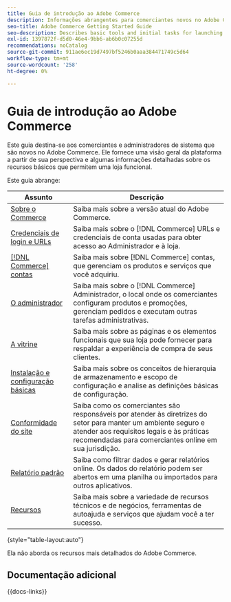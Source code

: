 ```yaml
---
title: Guia de introdução ao Adobe Commerce
description: Informações abrangentes para comerciantes novos no Adobe Commerce.
seo-title: Adobe Commerce Getting Started Guide
seo-description: Describes basic tools and initial tasks for launching an Adobe Commerce or Magento Open Source store.
exl-id: 1397872f-d5d0-46e4-9bb6-ab6b0c07255d
recommendations: noCatalog
source-git-commit: 911ae6ec19d7497bf5246b0aaa384471749c5d64
workflow-type: tm+mt
source-wordcount: '258'
ht-degree: 0%

---
```


# Guia de introdução ao Adobe Commerce

Este guia destina-se aos comerciantes e administradores de sistema que são novos no Adobe Commerce. Ele fornece uma visão geral da plataforma a partir de sua perspectiva e algumas informações detalhadas sobre os recursos básicos que permitem uma loja funcional.

Este guia abrange:

| Assunto | Descrição |
| ------- | ----------- |
| [Sobre o Commerce](about.md) | Saiba mais sobre a versão atual do Adobe Commerce. |
| [Credenciais de login e URLs](login-urls.md) | Saiba mais sobre o [!DNL Commerce] URLs e credenciais de conta usadas para obter acesso ao Administrador e à loja. |
| [[!DNL Commerce] contas](commerce-account-create.md) | Saiba mais sobre [!DNL Commerce] contas, que gerenciam os produtos e serviços que você adquiriu. |
| [O administrador](admin.md) | Saiba mais sobre o [!DNL Commerce] Administrador, o local onde os comerciantes configuram produtos e promoções, gerenciam pedidos e executam outras tarefas administrativas. |
| [A vitrine](storefront.md) | Saiba mais sobre as páginas e os elementos funcionais que sua loja pode fornecer para respaldar a experiência de compra de seus clientes. |
| [Instalação e configuração básicas](websites-stores-views.md) | Saiba mais sobre os conceitos de hierarquia de armazenamento e escopo de configuração e analise as definições básicas de configuração. |
| [Conformidade do site](privacy-policy.md) | Saiba como os comerciantes são responsáveis por atender às diretrizes do setor para manter um ambiente seguro e atender aos requisitos legais e às práticas recomendadas para comerciantes online em sua jurisdição. |
| [Relatório padrão](reports-menu.md) | Saiba como filtrar dados e gerar relatórios online. Os dados do relatório podem ser abertos em uma planilha ou importados para outros aplicativos. |
| [Recursos](resources.md) | Saiba mais sobre a variedade de recursos técnicos e de negócios, ferramentas de autoajuda e serviços que ajudam você a ter sucesso. |

{style="table-layout:auto"}

Ela não aborda os recursos mais detalhados do Adobe Commerce.

## Documentação adicional

{{docs-links}}
